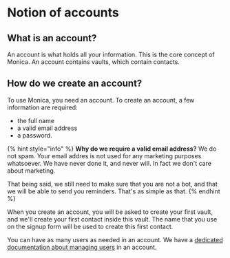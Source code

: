 # Notion of accounts

## What is an account?

An account is what holds all your information. This is the core concept of Monica. An account contains vaults, which contain contacts.

## How do we create an account?

To use Monica, you need an account. To create an account, a few information are required:

* the full name
* a valid email address
* a password.

{% hint style="info" %}
**Why do we require a valid email address?** We do not spam. Your email addres is not used for any marketing purposes whatsoever. We have never done it, and never will. In fact we don't care about marketing.

That being said, we still need to make sure that you are not a bot, and that we will be able to send you reminders. That's as simple as that.
{% endhint %}

When you create an account, you will be asked to create your first vault, and we'll create your first contact inside this vault. The name that you use on the signup form will be used to create this first contact.

You can have as many users as needed in an account. We have a [dedicated documentation about managing users](../user-and-account-settings/manage-users.md) in an account.

